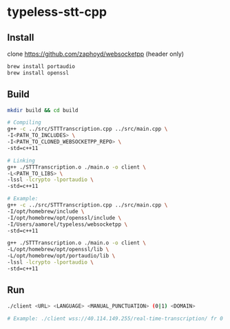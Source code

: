 # typeless-stt-cpp

## Install

clone https://github.com/zaphoyd/websocketpp (header only)

```bash
brew install portaudio
brew install openssl
```

## Build

```bash
mkdir build && cd build

# Compiling
g++ -c ../src/STTTranscription.cpp ../src/main.cpp \
-I<PATH_TO_INCLUDES> \
-I<PATH_TO_CLONED_WEBSOCKETPP_REPO> \
-std=c++11

# Linking
g++ ./STTTranscription.o ./main.o -o client \
-L<PATH_TO_LIBS> \
-lssl -lcrypto -lportaudio \
-std=c++11

# Example:
g++ -c ../src/STTTranscription.cpp ../src/main.cpp \
-I/opt/homebrew/include \
-I/opt/homebrew/opt/openssl/include \
-I/Users/aamorel/typeless/websocketpp \
-std=c++11

g++ ./STTTranscription.o ./main.o -o client \
-L/opt/homebrew/opt/openssl/lib \
-L/opt/homebrew/opt/portaudio/lib \
-lssl -lcrypto -lportaudio \
-std=c++11
```

## Run

```bash
./client <URL> <LANGUAGE> <MANUAL_PUNCTUATION> (0|1) <DOMAIN>

# Example: ./client wss://40.114.149.255/real-time-transcription/ fr 0 gynécologie
```

